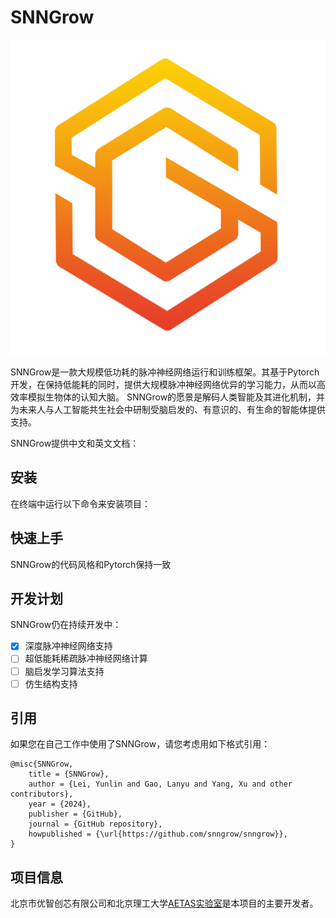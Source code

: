 # SNNGrow
![logo](./docs/source/_static/logo.png)

SNNGrow是一款大规模低功耗的脉冲神经网络运行和训练框架。其基于Pytorch开发，在保持低能耗的同时，提供大规模脉冲神经网络优异的学习能力，从而以高效率模拟生物体的认知大脑。
SNNGrow的愿景是解码人类智能及其进化机制，并为未来人与人工智能共生社会中研制受脑启发的、有意识的、有生命的智能体提供支持。

SNNGrow提供中文和英文文档：

## 安装

在终端中运行以下命令来安装项目：

## 快速上手
SNNGrow的代码风格和Pytorch保持一致

## 开发计划
SNNGrow仍在持续开发中：
- [x] 深度脉冲神经网络支持
- [ ] 超低能耗稀疏脉冲神经网络计算
- [ ] 脑启发学习算法支持
- [ ] 仿生结构支持

## 引用
如果您在自己工作中使用了SNNGrow，请您考虑用如下格式引用：
```
@misc{SNNGrow,
    title = {SNNGrow},
    author = {Lei, Yunlin and Gao, Lanyu and Yang, Xu and other contributors},
    year = {2024},
    publisher = {GitHub},
    journal = {GitHub repository},
    howpublished = {\url{https://github.com/snngrow/snngrow}},
}
```

## 项目信息
北京市优智创芯有限公司和北京理工大学[AETAS实验室](https://www.aetasbit.com/)是本项目的主要开发者。